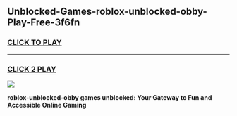 
## Unblocked-Games-roblox-unblocked-obby-Play-Free-3f6fn
<h3>
<a href="https://premium76.site?title=roblox-unblocked-obby&ref=21A">CLICK TO PLAY</a></h3>
<hr>

<h3>
<a href="https://premium76.site?title=roblox-unblocked-obby&ref=21A">CLICK 2 PLAY</a>
  
</h3>

<a href="https://premium76.site?title=roblox-unblocked-obby&ref=21A"><img src="https://clearcache.store/games.png"></a>


**roblox-unblocked-obby games unblocked: Your Gateway to Fun and Accessible Online Gaming**
